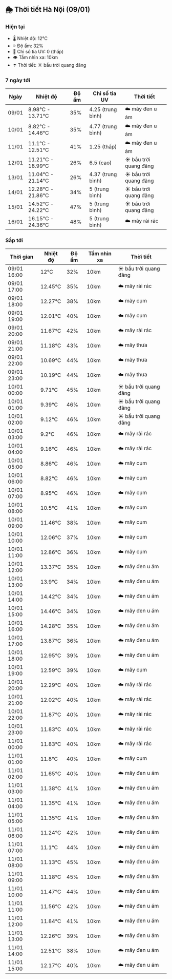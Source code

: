 ## 🌦️ Thời tiết Hà Nội (09/01)

### Hiện tại

- 🌡️ Nhiệt độ: 12℃
- 💦 Độ ẩm: 32%
- 🌟 Chỉ số tia UV: 0 (thấp)
- 👁️ Tầm nhìn xa: 10km
- ☂️ Thời tiết: ☀️ bầu trời quang đãng

### 7 ngày tới

| Ngày | Nhiệt độ | Độ ẩm | Chỉ số tia UV | Thời tiết |
| --- | --- | --- | --- | --- |
| 09/01 | 8.98℃ - 13.71℃ | 35% | 4.25 (trung bình) | ☁️ mây đen u ám |
| 10/01 | 8.82℃ - 14.46℃ | 35% | 4.77 (trung bình) | ☁️ mây đen u ám |
| 11/01 | 11.1℃ - 12.51℃ | 41% | 1.25 (thấp) | ☁️ mây đen u ám |
| 12/01 | 11.21℃ - 18.99℃ | 26% | 6.5 (cao) | ☀️ bầu trời quang đãng |
| 13/01 | 11.04℃ - 21.14℃ | 26% | 4.37 (trung bình) | ☀️ bầu trời quang đãng |
| 14/01 | 12.28℃ - 21.86℃ | 34% | 5 (trung bình) | ☀️ bầu trời quang đãng |
| 15/01 | 14.52℃ - 24.22℃ | 47% | 5 (trung bình) | ☀️ bầu trời quang đãng |
| 16/01 | 16.15℃ - 24.36℃ | 48% | 5 (trung bình) | ☁️ mây rải rác |

### Sắp tới

| Thời gian | Nhiệt độ | Độ ẩm | Tầm nhìn xa | Thời tiết |
| --- | --- | --- | --- | --- |
| 09/01 16:00 | 12℃ | 32% | 10km | ☀️ bầu trời quang đãng |
| 09/01 17:00 | 12.45℃ | 35% | 10km | ☁️ mây rải rác |
| 09/01 18:00 | 12.27℃ | 38% | 10km | ☁️ mây cụm |
| 09/01 19:00 | 12.01℃ | 40% | 10km | ☁️ mây cụm |
| 09/01 20:00 | 11.67℃ | 42% | 10km | ☁️ mây rải rác |
| 09/01 21:00 | 11.18℃ | 43% | 10km | ☁️ mây thưa |
| 09/01 22:00 | 10.69℃ | 44% | 10km | ☁️ mây thưa |
| 09/01 23:00 | 10.19℃ | 44% | 10km | ☁️ mây thưa |
| 10/01 00:00 | 9.71℃ | 45% | 10km | ☀️ bầu trời quang đãng |
| 10/01 01:00 | 9.39℃ | 46% | 10km | ☀️ bầu trời quang đãng |
| 10/01 02:00 | 9.12℃ | 46% | 10km | ☀️ bầu trời quang đãng |
| 10/01 03:00 | 9.2℃ | 46% | 10km | ☁️ mây rải rác |
| 10/01 04:00 | 9.16℃ | 46% | 10km | ☁️ mây rải rác |
| 10/01 05:00 | 8.86℃ | 46% | 10km | ☁️ mây cụm |
| 10/01 06:00 | 8.82℃ | 46% | 10km | ☁️ mây cụm |
| 10/01 07:00 | 8.95℃ | 46% | 10km | ☁️ mây cụm |
| 10/01 08:00 | 10.5℃ | 41% | 10km | ☁️ mây cụm |
| 10/01 09:00 | 11.46℃ | 38% | 10km | ☁️ mây cụm |
| 10/01 10:00 | 12.06℃ | 37% | 10km | ☁️ mây cụm |
| 10/01 11:00 | 12.86℃ | 36% | 10km | ☁️ mây cụm |
| 10/01 12:00 | 13.37℃ | 35% | 10km | ☁️ mây đen u ám |
| 10/01 13:00 | 13.9℃ | 34% | 10km | ☁️ mây đen u ám |
| 10/01 14:00 | 14.42℃ | 34% | 10km | ☁️ mây đen u ám |
| 10/01 15:00 | 14.46℃ | 34% | 10km | ☁️ mây đen u ám |
| 10/01 16:00 | 14.28℃ | 35% | 10km | ☁️ mây đen u ám |
| 10/01 17:00 | 13.87℃ | 36% | 10km | ☁️ mây đen u ám |
| 10/01 18:00 | 12.95℃ | 39% | 10km | ☁️ mây đen u ám |
| 10/01 19:00 | 12.59℃ | 39% | 10km | ☁️ mây cụm |
| 10/01 20:00 | 12.29℃ | 40% | 10km | ☁️ mây rải rác |
| 10/01 21:00 | 12.02℃ | 40% | 10km | ☁️ mây rải rác |
| 10/01 22:00 | 11.87℃ | 40% | 10km | ☁️ mây rải rác |
| 10/01 23:00 | 11.83℃ | 40% | 10km | ☁️ mây rải rác |
| 11/01 00:00 | 11.83℃ | 40% | 10km | ☁️ mây rải rác |
| 11/01 01:00 | 11.8℃ | 40% | 10km | ☁️ mây cụm |
| 11/01 02:00 | 11.65℃ | 40% | 10km | ☁️ mây đen u ám |
| 11/01 03:00 | 11.38℃ | 41% | 10km | ☁️ mây đen u ám |
| 11/01 04:00 | 11.35℃ | 41% | 10km | ☁️ mây đen u ám |
| 11/01 05:00 | 11.35℃ | 41% | 10km | ☁️ mây đen u ám |
| 11/01 06:00 | 11.24℃ | 42% | 10km | ☁️ mây đen u ám |
| 11/01 07:00 | 11.1℃ | 44% | 10km | ☁️ mây đen u ám |
| 11/01 08:00 | 11.13℃ | 45% | 10km | ☁️ mây đen u ám |
| 11/01 09:00 | 11.18℃ | 45% | 10km | ☁️ mây đen u ám |
| 11/01 10:00 | 11.47℃ | 44% | 10km | ☁️ mây đen u ám |
| 11/01 11:00 | 11.56℃ | 42% | 10km | ☁️ mây đen u ám |
| 11/01 12:00 | 11.84℃ | 41% | 10km | ☁️ mây đen u ám |
| 11/01 13:00 | 12.26℃ | 39% | 10km | ☁️ mây đen u ám |
| 11/01 14:00 | 12.51℃ | 38% | 10km | ☁️ mây đen u ám |
| 11/01 15:00 | 12.17℃ | 40% | 10km | ☁️ mây đen u ám |
